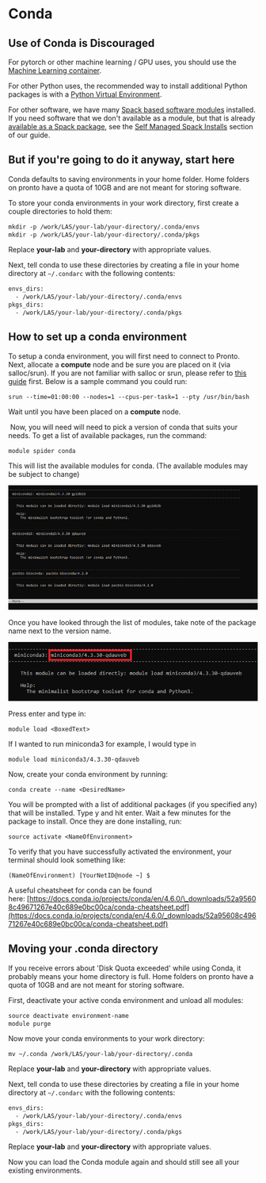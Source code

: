 # Conda

## Use of Conda is Discouraged

For pytorch or other machine learning / GPU uses, you should use the [Machine Learning container](machine_learning/index.md).

For other Python uses, the recommended way to install additional Python packages is with a [Python Virtual Environment](python.md). 

For other software, we have many [Spack based software modules](spack_modules.md) installed. If you need software that we don't available as a module, but that is already [available as a Spack package](https://spack.readthedocs.io/en/latest/package_list.html), see the [Self Managed Spack Installs](spack_modules.md) section of our guide.

## But if you're going to do it anyway, start here

Conda defaults to saving environments in your home folder. Home folders on pronto have a quota of 10GB and are not meant for storing software.

To store your conda environments in your work directory, first create a couple directories to hold them:

```
mkdir -p /work/LAS/your-lab/your-directory/.conda/envs
mkdir -p /work/LAS/your-lab/your-directory/.conda/pkgs
```

Replace **your-lab** and **your-directory** with appropriate values.

Next, tell conda to use these directories by creating a file in your home directory at `~/.condarc` with the following contents:

```
envs_dirs:
  - /work/LAS/your-lab/your-directory/.conda/envs
pkgs_dirs:
  - /work/LAS/your-lab/your-directory/.conda/pkgs
```

## How to set up a conda environment

To setup a conda environment, you will first need to connect to Pronto. Next, allocate a **compute** node and be sure you are placed on it (via salloc/srun). If you are not familiar with salloc or srun, please refer to [this guide](slurm_basics.md) first. Below is a sample command you could run:

```
srun --time=01:00:00 --nodes=1 --cpus-per-task=1 --pty /usr/bin/bash
```

Wait until you have been placed on a **compute** node.

 Now, you will need will need to pick a version of conda that suits your needs. To get a list of available packages, run the command:

```
module spider conda
```

This will list the available modules for conda. (The available modules may be subject to change)

![Conda_Modules](img/conda_0.png "Conda")

Once you have looked through the list of modules, take note of the package name next to the version name. 

![picking_a_module](img/conda2_0.png "conda2")

Press enter and type in:

```
module load <BoxedText>
```

If I wanted to run miniconda3 for example, I would type in

```
module load miniconda3/4.3.30-qdauveb
```

Now, create your conda environment by running:

```
conda create --name <DesiredName> 
```

You will be prompted with a list of additional packages (if you specified any) that will be installed. Type y and hit enter. Wait a few minutes for the package to install. Once they are done installing, run:

```
source activate <NameOfEnvironment>
```

To verify that you have successfully activated the environment, your terminal should look something like:

```
(NameOfEnvironment) [YourNetID@node ~] $
```

A useful cheatsheet for conda can be found here: [https://docs.conda.io/projects/conda/en/4.6.0/\_downloads/52a95608c49671267e40c689e0bc00ca/conda-cheatsheet.pdf](https://docs.conda.io/projects/conda/en/4.6.0/_downloads/52a95608c49671267e40c689e0bc00ca/conda-cheatsheet.pdf)

## Moving your .conda directory

If you receive errors about 'Disk Quota exceeded' while using Conda, it probably means your home directory is full. Home folders on pronto have a quota of 10GB and are not meant for storing software.

First, deactivate your active conda environment and unload all modules:

```
source deactivate environment-name
module purge
```
Now move your conda environments to your work directory:

```
mv ~/.conda /work/LAS/your-lab/your-directory/.conda
```

Replace **your-lab** and **your-directory** with appropriate values.

Next, tell conda to use these directories by creating a file in your home directory at `~/.condarc` with the following contents:

```
envs_dirs:
  - /work/LAS/your-lab/your-directory/.conda/envs
pkgs_dirs:
  - /work/LAS/your-lab/your-directory/.conda/pkgs
```

Replace **your-lab** and **your-directory** with appropriate values.

Now you can load the Conda module again and should still see all your existing environments.
